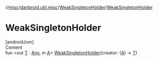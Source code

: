 //[misc](../../index.md)/[danbroid.util.misc](../index.md)/[WeakSingletonHolder](index.md)/[WeakSingletonHolder](-weak-singleton-holder.md)



# WeakSingletonHolder  
[androidJvm]  
Content  
fun <out [T](index.md) : [Any](https://kotlinlang.org/api/latest/jvm/stdlib/kotlin/-any/index.html), in [A](index.md)> [WeakSingletonHolder](-weak-singleton-holder.md)(creator: ([A](index.md)) -> [T](index.md))  



